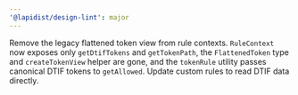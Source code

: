```yaml
---
'@lapidist/design-lint': major
---
```


Remove the legacy flattened token view from rule contexts. `RuleContext` now
exposes only `getDtifTokens` and `getTokenPath`, the `FlattenedToken` type and
`createTokenView` helper are gone, and the `tokenRule` utility passes canonical
DTIF tokens to `getAllowed`. Update custom rules to read DTIF data directly.
